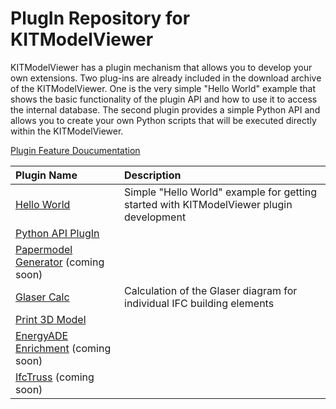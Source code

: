 # PlugIn Repository for KITModelViewer
KITModelViewer has a plugin mechanism that allows you to develop your own extensions.
Two plug-ins are already included in the download archive of the KITModelViewer. One is the very simple "Hello World" example that shows the basic functionality of the plugin API and how to use it to access the internal database. The second plugin provides a simple Python API and allows you to create your own Python scripts that will be executed directly within the KITModelViewer.

[Plugin Feature Doucumentation](Plugin_Features.md)

| Plugin Name          | Description                                |
| :---                 | :---                                       |
| [Hello World](https://github.com/KIT-IAI/SDM_Plugin_HelloWorld) | Simple "Hello World" example for getting started with KITModelViewer plugin development |
| [Python API PlugIn](https://github.com/KIT-IAI/SDM_Plugin_Python)|    |
| [Papermodel Generator](https://github.com/KIT-IAI/SDM_Plugin_Papermodel) (coming soon)|    |
| [Glaser Calc](https://github.com/KIT-IAI/SDM_Plugin_GlaserCalc) | Calculation of the Glaser diagram for individual IFC building elements |
| [Print 3D Model](https://github.com/KIT-IAI/SDM_Plugin_Print3DModel)|    |
| [EnergyADE Enrichment](https://github.com/KIT-IAI/SDM_Plugin_EnergyADE_Enrichment) (coming soon)|    |
| [IfcTruss](https://github.com/KIT-IAI/SDM_Plugin_IfcTruss) (coming soon)|    |
